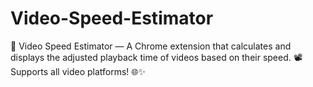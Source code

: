 # Video-Speed-Estimator
🎥 Video Speed Estimator — A Chrome extension that calculates and displays the adjusted playback time of videos based on their speed. 📽️ Supports all video platforms! 🌐✨
